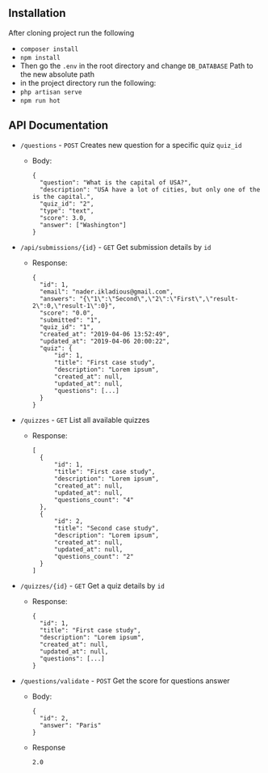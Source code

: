## Installation

After cloning project run the following

- `composer install`
- `npm install`
- Then go the `.env` in the root directory and change `DB_DATABASE` Path to the new absolute path
- in the project directory run the following:
- `php artisan serve`
- `npm run hot`

## API Documentation

- `/questions` - `POST`
  Creates new question for a specific quiz `quiz_id`

  - Body:

    ```
    {
      "question": "What is the capital of USA?",
      "description": "USA have a lot of cities, but only one of the is the capital.",
      "quiz_id": "2",
      "type": "text",
      "score": 3.0,
      "answer": ["Washington"]
    }
    ```

- `/api/submissions/{id}` - `GET`
  Get submission details by `id`

  - Response:
    ```
    {
      "id": 1,
      "email": "nader.ikladious@gmail.com",
      "answers": "{\"1\":\"Second\",\"2\":\"First\",\"result-2\":0,\"result-1\":0}",
      "score": "0.0",
      "submitted": "1",
      "quiz_id": "1",
      "created_at": "2019-04-06 13:52:49",
      "updated_at": "2019-04-06 20:00:22",
      "quiz": {
          "id": 1,
          "title": "First case study",
          "description": "Lorem ipsum",
          "created_at": null,
          "updated_at": null,
          "questions": [...]
      }
    }
    ```

- `/quizzes` - `GET`
  List all available quizzes

  - Response:
    ```
    [
      {
          "id": 1,
          "title": "First case study",
          "description": "Lorem ipsum",
          "created_at": null,
          "updated_at": null,
          "questions_count": "4"
      },
      {
          "id": 2,
          "title": "Second case study",
          "description": "Lorem ipsum",
          "created_at": null,
          "updated_at": null,
          "questions_count": "2"
      }
    ]
    ```

- `/quizzes/{id}` - `GET`
  Get a quiz details by `id`

  - Response:
    ```
    {
      "id": 1,
      "title": "First case study",
      "description": "Lorem ipsum",
      "created_at": null,
      "updated_at": null,
      "questions": [...]
    }
    ```

- `/questions/validate` - `POST`
  Get the score for questions answer
  - Body:
    ```
    {
      "id": 2,
      "answer": "Paris"
    }
    ```
  - Response
    ```
    2.0
    ```
